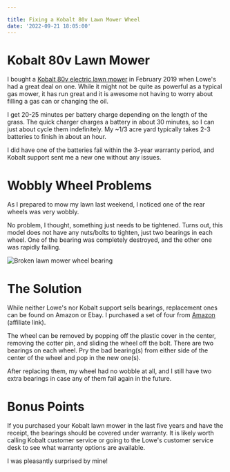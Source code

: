 ```yaml
---

title: Fixing a Kobalt 80v Lawn Mower Wheel
date: '2022-09-21 18:05:00'
---
```


# Kobalt 80v Lawn Mower

I bought a [Kobalt 80v electric lawn mower](https://www.lowes.com/pd/Kobalt-80-Volt-Max-Brushless-Lithium-Ion-Push-21-in-Cordless-Electric-Lawn-Mower-Batteries-Included/1000421095) in February 2019 when Lowe's had a great deal on one.
While it might not be quite as powerful as a typical gas mower, it has run great and it is awesome not having to worry about filling a gas can or changing the oil.

I get 20-25 minutes per battery charge depending on the length of the grass.
The quick charger charges a battery in about 30 minutes, so I can just about cycle them indefinitely. 
My ~1/3 acre yard typically takes 2-3 batteries to finish in about an hour. 

I did have one of the batteries fail within the 3-year warranty period, and Kobalt support sent me a new one without any issues.

# Wobbly Wheel Problems

As I prepared to mow my lawn last weekend, I noticed one of the rear wheels was very wobbly.


No problem, I thought, something just needs to be tightened.
Turns out, this model does not have any nuts/bolts to tighten, just two bearings in each wheel.
One of the bearing was completely destroyed, and the other one was rapidly failing.

![Broken lawn mower wheel bearing](https://i.imgur.com/FvZHKP6.jpeg)

# The Solution

While neither Lowe's nor Kobalt support sells bearings, replacement ones can be found on Amazon or Ebay.
I purchased a set of four from [Amazon](https://amzn.to/4eqZ02C) (affiliate link).

The wheel can be removed by popping off the plastic cover in the center, removing the cotter pin, and sliding the wheel off the bolt.
There are two bearings on each wheel.
Pry the bad bearing(s) from either side of the center of the wheel and pop in the new one(s).


After replacing them, my wheel had no wobble at all, and I still have two extra bearings in case any of them fail again in the future.

# Bonus Points

If you purchased your Kobalt lawn mower in the last five years and have the receipt, the bearings should be covered under warranty.
It is likely worth calling Kobalt customer service or going to the Lowe's customer service desk to see what warranty options are available.

I was pleasantly surprised by mine!

